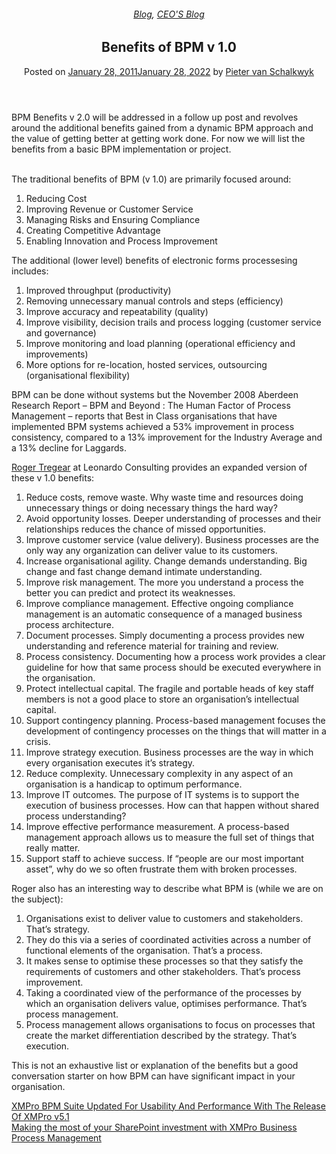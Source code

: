 
<article class="post-241 post type-post status-publish format-standard has-post-thumbnail hentry category-blog category-pieter-blog tag-bpm" id="post-241">
<div class="article-inner">
<header class="entry-header">
<div class="entry-header-text entry-header-text-top text-center">
<h6 class="entry-category is-xsmall"><a href="https://xmpro.com/category/blog/" rel="category tag">Blog</a>, <a href="https://xmpro.com/category/blog/pieter-blog/" rel="category tag">CEO'S Blog</a></h6><h1 class="entry-title">Benefits of BPM v 1.0</h1><div class="entry-divider is-divider small"></div>
<div class="entry-meta uppercase is-xsmall">
<span class="posted-on">Posted on <a href="https://xmpro.com/benefits-of-bpm-v-1-0/" rel="bookmark"><time class="entry-date published" datetime="2011-01-28T05:59:16+00:00">January 28, 2011</time><time class="updated" datetime="2022-01-28T05:36:13+00:00">January 28, 2022</time></a></span> <span class="byline">by <span class="meta-author vcard"><a class="url fn n" href="https://xmpro.com/author/pietervs/">Pieter van Schalkwyk</a></span></span> </div>
</div>
</header>
<div class="entry-content single-page">
<p>BPM Benefits v 2.0 will be addressed in a follow up post and revolves around the additional benefits gained from a dynamic BPM approach and the value of getting better at getting work done. For now we will list the benefits from a basic BPM implementation or project.</p>
<p> <br/>
The traditional benefits of BPM (v 1.0) are primarily focused around:</p>
<ol>
<li>Reducing Cost</li>
<li>Improving Revenue or Customer Service</li>
<li>Managing Risks and Ensuring Compliance</li>
<li>Creating Competitive Advantage</li>
<li>Enabling Innovation and Process Improvement</li>
</ol>
<p>The additional (lower level) benefits of electronic forms processesing includes:</p>
<ol>
<li>Improved throughput (productivity)</li>
<li>Removing unnecessary manual controls and steps (efficiency)</li>
<li>Improve accuracy and repeatability (quality)</li>
<li>Improve visibility, decision trails and process logging (customer service and governance)</li>
<li>Improve monitoring and load planning (operational efficiency and improvements)</li>
<li>More options for re-location, hosted services, outsourcing (organisational flexibility)</li>
</ol>
<p>BPM can be done without systems but the November 2008 Aberdeen Research Report – BPM and Beyond : The Human Factor of Process Management – reports that Best in Class organisations that have implemented BPM systems achieved a 53% improvement in process consistency, compared to a 13% improvement for the Industry Average and a 13% decline for Laggards.</p>
<p><a href="http://au.linkedin.com/in/rogertregear" rel="noopener noreferrer" target="_blank">Roger Tregear</a> at Leonardo Consulting provides an expanded version of these v 1.0 benefits:</p>
<ol>
<li>Reduce costs, remove waste. Why waste time and resources doing unnecessary things or doing necessary things the hard way?</li>
<li>Avoid opportunity losses. Deeper understanding of processes and their relationships reduces the chance of missed opportunities.</li>
<li>Improve customer service (value delivery). Business processes are the only way any organization can deliver value to its customers.</li>
<li>Increase organisational agility. Change demands understanding. Big change and fast change demand intimate understanding.</li>
<li>Improve risk management. The more you understand a process the better you can predict and protect its weaknesses.</li>
<li>Improve compliance management. Effective ongoing compliance management is an automatic consequence of a managed business process architecture.</li>
<li>Document processes. Simply documenting a process provides new understanding and reference material for training and review.</li>
<li>Process consistency. Documenting how a process work provides a clear guideline for how that same process should be executed everywhere in the organisation.</li>
<li>Protect intellectual capital. The fragile and portable heads of key staff members is not a good place to store an organisation’s intellectual capital.</li>
<li>Support contingency planning. Process-based management focuses the development of contingency processes on the things that will matter in a crisis.</li>
<li>Improve strategy execution. Business processes are the way in which every organisation executes it’s strategy.</li>
<li>Reduce complexity. Unnecessary complexity in any aspect of an organisation is a handicap to optimum performance.</li>
<li>Improve IT outcomes. The purpose of IT systems is to support the execution of business processes. How can that happen without shared process understanding?</li>
<li>Improve effective performance measurement. A process-based management approach allows us to measure the full set of things that really matter.</li>
<li>Support staff to achieve success. If “people are our most important asset”, why do we so often frustrate them with broken processes.</li>
</ol>
<p>Roger also has an interesting way to describe what BPM is (while we are on the subject):</p>
<ol>
<li>Organisations exist to deliver value to customers and stakeholders. That’s strategy.</li>
<li>They do this via a series of coordinated activities across a number of functional elements of the organisation. That’s a process.</li>
<li>It makes sense to optimise these processes so that they satisfy the requirements of customers and other stakeholders. That’s process improvement.</li>
<li>Taking a coordinated view of the performance of the processes by which an organisation delivers value, optimises performance. That’s process management.</li>
<li>Process management allows organisations to focus on processes that create the market differentiation described by the strategy. That’s execution.</li>
</ol>
<p>This is not an exhaustive list or explanation of the benefits but a good conversation starter on how BPM can have significant impact in your organisation.</p>
<div class="blog-share text-center"><div class="is-divider medium"></div><div class="social-icons share-icons share-row relative"><a aria-label="Share on WhatsApp" class="icon button circle is-outline tooltip whatsapp show-for-medium" data-action="share/whatsapp/share" href="whatsapp://send?text=Benefits%20of%20BPM%20v%201.0 - https://xmpro.com/benefits-of-bpm-v-1-0/" title="Share on WhatsApp"><i class="icon-whatsapp"></i></a><a aria-label="Share on Facebook" class="icon button circle is-outline tooltip facebook" data-label="Facebook" href="https://www.facebook.com/sharer.php?u=https://xmpro.com/benefits-of-bpm-v-1-0/" onclick="window.open(this.href,this.title,'width=500,height=500,top=300px,left=300px'); return false;" rel="noopener nofollow" target="_blank" title="Share on Facebook"><i class="icon-facebook"></i></a><a aria-label="Share on Twitter" class="icon button circle is-outline tooltip twitter" href="https://twitter.com/share?url=https://xmpro.com/benefits-of-bpm-v-1-0/" onclick="window.open(this.href,this.title,'width=500,height=500,top=300px,left=300px'); return false;" rel="noopener nofollow" target="_blank" title="Share on Twitter"><i class="icon-twitter"></i></a><a aria-label="Email to a Friend" class="icon button circle is-outline tooltip email" href="/cdn-cgi/l/email-protection#0b34787e69616e687f36496e656e6d627f782e393b646d2e393b495b462e393b7d2e393b3a253b2d69646f723648636e68602e393b7f6362782e393b647e7f2e384a2e393b637f7f7b782e384a2e394d2e394d73667b7964256864662e394d696e656e6d627f7826646d26697b66267d263a263b2e394d" rel="nofollow" title="Email to a Friend"><i class="icon-envelop"></i></a><a aria-label="Pin on Pinterest" class="icon button circle is-outline tooltip pinterest" href="https://pinterest.com/pin/create/button?url=https://xmpro.com/benefits-of-bpm-v-1-0/&amp;media=https://xmpro.com/wp-content/uploads/2010/05/XMPro-Icon-1024x1024.png&amp;description=Benefits%20of%20BPM%20v%201.0" onclick="window.open(this.href,this.title,'width=500,height=500,top=300px,left=300px'); return false;" rel="noopener nofollow" target="_blank" title="Pin on Pinterest"><i class="icon-pinterest"></i></a><a aria-label="Share on LinkedIn" class="icon button circle is-outline tooltip linkedin" href="https://www.linkedin.com/shareArticle?mini=true&amp;url=https://xmpro.com/benefits-of-bpm-v-1-0/&amp;title=Benefits%20of%20BPM%20v%201.0" onclick="window.open(this.href,this.title,'width=500,height=500,top=300px,left=300px'); return false;" rel="noopener nofollow" target="_blank" title="Share on LinkedIn"><i class="icon-linkedin"></i></a></div></div></div>
<nav class="navigation-post" id="nav-below" role="navigation">
<div class="flex-row next-prev-nav bt bb">
<div class="flex-col flex-grow nav-prev text-left">
<div class="nav-previous"><a href="https://xmpro.com/xmpro-bpm-suite-updated-for-usability-and-performance-with-the-release-of-xmpro-v5-1/" rel="prev"><span class="hide-for-small"><i class="icon-angle-left"></i></span> XMPro BPM Suite Updated For Usability And Performance With The Release Of XMPro v5.1</a></div>
</div>
<div class="flex-col flex-grow nav-next text-right">
<div class="nav-next"><a href="https://xmpro.com/making-the-most-of-your-sharepoint-investment-with-xmpro-business-process-management/" rel="next">Making the most of your SharePoint investment with XMPro Business Process Management <span class="hide-for-small"><i class="icon-angle-right"></i></span></a></div> </div>
</div>
</nav>
</div>
</article>
<div class="comments-area" id="comments">
</div>
